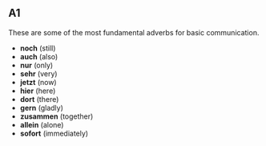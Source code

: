 ## A1
These are some of the most fundamental adverbs for basic communication.

* **noch** (still)
* **auch** (also)
* **nur** (only)
* **sehr** (very)
* **jetzt** (now)
* **hier** (here)
* **dort** (there)
* **gern** (gladly)
* **zusammen** (together)
* **allein** (alone)
* **sofort** (immediately)
